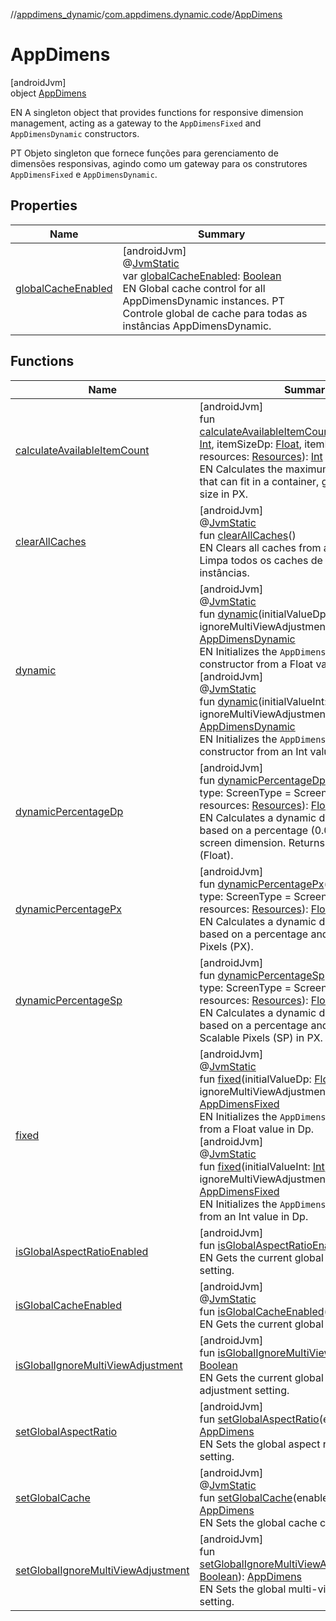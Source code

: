 //[appdimens_dynamic](../../../README.md)/[com.appdimens.dynamic.code](../README.md)/[AppDimens](README.md)

# AppDimens

[androidJvm]\
object [AppDimens](README.md)

EN A singleton object that provides functions for responsive dimension management, acting as a gateway to the `AppDimensFixed` and `AppDimensDynamic` constructors.

PT Objeto singleton que fornece funções para gerenciamento de dimensões responsivas, agindo como um gateway para os construtores `AppDimensFixed` e `AppDimensDynamic`.

## Properties

| Name | Summary |
|---|---|
| [globalCacheEnabled](global-cache-enabled.md) | [androidJvm]<br>@[JvmStatic](https://kotlinlang.org/api/core/kotlin-stdlib/kotlin.jvm/-jvm-static/index.html)<br>var [globalCacheEnabled](global-cache-enabled.md): [Boolean](https://kotlinlang.org/api/core/kotlin-stdlib/kotlin/-boolean/index.html)<br>EN Global cache control for all AppDimensDynamic instances. PT Controle global de cache para todas as instâncias AppDimensDynamic. |

## Functions

| Name | Summary |
|---|---|
| [calculateAvailableItemCount](calculate-available-item-count.md) | [androidJvm]<br>fun [calculateAvailableItemCount](calculate-available-item-count.md)(containerSizePx: [Int](https://kotlinlang.org/api/core/kotlin-stdlib/kotlin/-int/index.html), itemSizeDp: [Float](https://kotlinlang.org/api/core/kotlin-stdlib/kotlin/-float/index.html), itemMarginDp: [Float](https://kotlinlang.org/api/core/kotlin-stdlib/kotlin/-float/index.html), resources: [Resources](https://developer.android.com/reference/kotlin/android/content/res/Resources.html)): [Int](https://kotlinlang.org/api/core/kotlin-stdlib/kotlin/-int/index.html)<br>EN Calculates the maximum number of items that can fit in a container, given the container size in PX. |
| [clearAllCaches](clear-all-caches.md) | [androidJvm]<br>@[JvmStatic](https://kotlinlang.org/api/core/kotlin-stdlib/kotlin.jvm/-jvm-static/index.html)<br>fun [clearAllCaches](clear-all-caches.md)()<br>EN Clears all caches from all instances. PT Limpa todos os caches de todas as instâncias. |
| [dynamic](dynamic.md) | [androidJvm]<br>@[JvmStatic](https://kotlinlang.org/api/core/kotlin-stdlib/kotlin.jvm/-jvm-static/index.html)<br>fun [dynamic](dynamic.md)(initialValueDp: [Float](https://kotlinlang.org/api/core/kotlin-stdlib/kotlin/-float/index.html), ignoreMultiViewAdjustment: [Boolean](https://kotlinlang.org/api/core/kotlin-stdlib/kotlin/-boolean/index.html)? = null): [AppDimensDynamic](../-app-dimens-dynamic/README.md)<br>EN Initializes the `AppDimensDynamic` constructor from a Float value in Dp.<br>[androidJvm]<br>@[JvmStatic](https://kotlinlang.org/api/core/kotlin-stdlib/kotlin.jvm/-jvm-static/index.html)<br>fun [dynamic](dynamic.md)(initialValueInt: [Int](https://kotlinlang.org/api/core/kotlin-stdlib/kotlin/-int/index.html), ignoreMultiViewAdjustment: [Boolean](https://kotlinlang.org/api/core/kotlin-stdlib/kotlin/-boolean/index.html)? = null): [AppDimensDynamic](../-app-dimens-dynamic/README.md)<br>EN Initializes the `AppDimensDynamic` constructor from an Int value in Dp. |
| [dynamicPercentageDp](dynamic-percentage-dp.md) | [androidJvm]<br>fun [dynamicPercentageDp](dynamic-percentage-dp.md)(percentage: [Float](https://kotlinlang.org/api/core/kotlin-stdlib/kotlin/-float/index.html), type: ScreenType = ScreenType.LOWEST, resources: [Resources](https://developer.android.com/reference/kotlin/android/content/res/Resources.html)): [Float](https://kotlinlang.org/api/core/kotlin-stdlib/kotlin/-float/index.html)<br>EN Calculates a dynamic dimension value based on a percentage (0.0 to 1.0) of the screen dimension. Returns the value in Dp (Float). |
| [dynamicPercentagePx](dynamic-percentage-px.md) | [androidJvm]<br>fun [dynamicPercentagePx](dynamic-percentage-px.md)(percentage: [Float](https://kotlinlang.org/api/core/kotlin-stdlib/kotlin/-float/index.html), type: ScreenType = ScreenType.LOWEST, resources: [Resources](https://developer.android.com/reference/kotlin/android/content/res/Resources.html)): [Float](https://kotlinlang.org/api/core/kotlin-stdlib/kotlin/-float/index.html)<br>EN Calculates a dynamic dimension value based on a percentage and converts it to Pixels (PX). |
| [dynamicPercentageSp](dynamic-percentage-sp.md) | [androidJvm]<br>fun [dynamicPercentageSp](dynamic-percentage-sp.md)(percentage: [Float](https://kotlinlang.org/api/core/kotlin-stdlib/kotlin/-float/index.html), type: ScreenType = ScreenType.LOWEST, resources: [Resources](https://developer.android.com/reference/kotlin/android/content/res/Resources.html)): [Float](https://kotlinlang.org/api/core/kotlin-stdlib/kotlin/-float/index.html)<br>EN Calculates a dynamic dimension value based on a percentage and converts it to Scalable Pixels (SP) in PX. |
| [fixed](fixed.md) | [androidJvm]<br>@[JvmStatic](https://kotlinlang.org/api/core/kotlin-stdlib/kotlin.jvm/-jvm-static/index.html)<br>fun [fixed](fixed.md)(initialValueDp: [Float](https://kotlinlang.org/api/core/kotlin-stdlib/kotlin/-float/index.html), ignoreMultiViewAdjustment: [Boolean](https://kotlinlang.org/api/core/kotlin-stdlib/kotlin/-boolean/index.html)? = null): [AppDimensFixed](../-app-dimens-fixed/README.md)<br>EN Initializes the `AppDimensFixed` constructor from a Float value in Dp.<br>[androidJvm]<br>@[JvmStatic](https://kotlinlang.org/api/core/kotlin-stdlib/kotlin.jvm/-jvm-static/index.html)<br>fun [fixed](fixed.md)(initialValueInt: [Int](https://kotlinlang.org/api/core/kotlin-stdlib/kotlin/-int/index.html), ignoreMultiViewAdjustment: [Boolean](https://kotlinlang.org/api/core/kotlin-stdlib/kotlin/-boolean/index.html)? = null): [AppDimensFixed](../-app-dimens-fixed/README.md)<br>EN Initializes the `AppDimensFixed` constructor from an Int value in Dp. |
| [isGlobalAspectRatioEnabled](is-global-aspect-ratio-enabled.md) | [androidJvm]<br>fun [isGlobalAspectRatioEnabled](is-global-aspect-ratio-enabled.md)(): [Boolean](https://kotlinlang.org/api/core/kotlin-stdlib/kotlin/-boolean/index.html)<br>EN Gets the current global aspect ratio setting. |
| [isGlobalCacheEnabled](is-global-cache-enabled.md) | [androidJvm]<br>@[JvmStatic](https://kotlinlang.org/api/core/kotlin-stdlib/kotlin.jvm/-jvm-static/index.html)<br>fun [isGlobalCacheEnabled](is-global-cache-enabled.md)(): [Boolean](https://kotlinlang.org/api/core/kotlin-stdlib/kotlin/-boolean/index.html)<br>EN Gets the current global cache setting. |
| [isGlobalIgnoreMultiViewAdjustment](is-global-ignore-multi-view-adjustment.md) | [androidJvm]<br>fun [isGlobalIgnoreMultiViewAdjustment](is-global-ignore-multi-view-adjustment.md)(): [Boolean](https://kotlinlang.org/api/core/kotlin-stdlib/kotlin/-boolean/index.html)<br>EN Gets the current global multi-view adjustment setting. |
| [setGlobalAspectRatio](set-global-aspect-ratio.md) | [androidJvm]<br>fun [setGlobalAspectRatio](set-global-aspect-ratio.md)(enabled: [Boolean](https://kotlinlang.org/api/core/kotlin-stdlib/kotlin/-boolean/index.html)): [AppDimens](README.md)<br>EN Sets the global aspect ratio adjustment setting. |
| [setGlobalCache](set-global-cache.md) | [androidJvm]<br>@[JvmStatic](https://kotlinlang.org/api/core/kotlin-stdlib/kotlin.jvm/-jvm-static/index.html)<br>fun [setGlobalCache](set-global-cache.md)(enabled: [Boolean](https://kotlinlang.org/api/core/kotlin-stdlib/kotlin/-boolean/index.html)): [AppDimens](README.md)<br>EN Sets the global cache control setting. |
| [setGlobalIgnoreMultiViewAdjustment](set-global-ignore-multi-view-adjustment.md) | [androidJvm]<br>fun [setGlobalIgnoreMultiViewAdjustment](set-global-ignore-multi-view-adjustment.md)(ignore: [Boolean](https://kotlinlang.org/api/core/kotlin-stdlib/kotlin/-boolean/index.html)): [AppDimens](README.md)<br>EN Sets the global multi-view adjustment setting. |